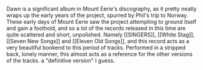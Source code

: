 Dawn is a significant album in Mount Eerie's discography, as it pretty neatly wraps up the early years of the project, spurred by Phil's trip to Norway.
These early days of Mount Eerie saw the project attempting to ground itself and gain a foothold, and so a lot of the records released in this time are quite scattered and short, unpolished. Namely [[SINGERS]], [[White Stag]], [[Seven New Songs]] and [[Eleven Old Songs]], and this record acts as a very beautiful bookend to this period of tracks.
Performed in a stripped back, lonely manner, this almost acts as a reference for the other versions of the tracks. a "definitive version" I guess.